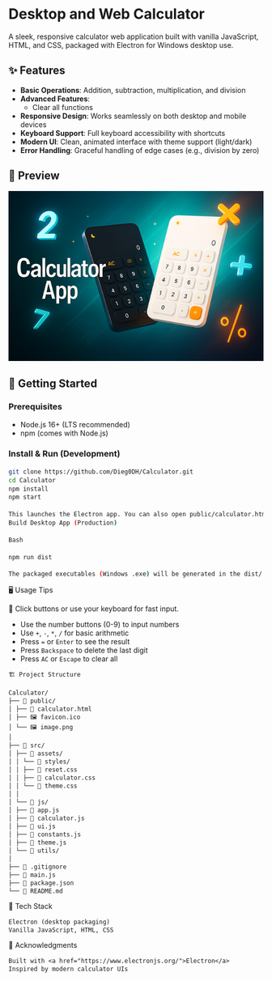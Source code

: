 # Desktop and Web Calculator

A sleek, responsive calculator web application built with vanilla JavaScript, HTML, and CSS, packaged with Electron for Windows desktop use.

## ✨ Features

- **Basic Operations**: Addition, subtraction, multiplication, and division
- **Advanced Features**:
  - Clear all functions
- **Responsive Design**: Works seamlessly on both desktop and mobile devices
- **Keyboard Support**: Full keyboard accessibility with shortcuts
- **Modern UI**: Clean, animated interface with theme support (light/dark)
- **Error Handling**: Graceful handling of edge cases (e.g., division by zero)

## 📸 Preview

<p align="center">
  <img src="Calculator/public/image.png" alt="Calculator App banner showing light and dark themes" />
</p>

## 🚀 Getting Started

### Prerequisites

- Node.js 16+ (LTS recommended)
- npm (comes with Node.js)

### Install & Run (Development)

```bash
git clone https://github.com/Dieg0DH/Calculator.git
cd Calculator
npm install
npm start

This launches the Electron app. You can also open public/calculator.html directly in a browser for the web version.
Build Desktop App (Production)

Bash

npm run dist

The packaged executables (Windows .exe) will be generated in the dist/ folder.
```

🖥️ Usage Tips

🎹 Click buttons or use your keyboard for fast input.

- Use the number buttons (0-9) to input numbers
- Use `+`, `-`, `*`, `/` for basic arithmetic
- Press `=` or `Enter` to see the result
- Press `Backspace` to delete the last digit
- Press `AC` or `Escape` to clear all

```
🏗️ Project Structure

Calculator/
├── 📁 public/
│ ├── 📄 calculator.html
│ ├── 🖼️ favicon.ico
│ └── 🖼️ image.png
│
├── 📁 src/
│ ├── 📁 assets/
│ │ └── 📁 styles/
│ │ ├── 📄 reset.css
│ │ ├── 📄 calculator.css
│ │ └── 📄 theme.css
│ │
│ └── 📁 js/
│ ├── 📄 app.js
│ ├── 📄 calculator.js
│ ├── 📄 ui.js
│ ├── 📄 constants.js
│ ├── 📄 theme.js
│ └── 📁 utils/
│
├── 📄 .gitignore
├── 📄 main.js
├── 📄 package.json
└── 📄 README.md
```

🧪 Tech Stack

    Electron (desktop packaging)
    Vanilla JavaScript, HTML, CSS

🙏 Acknowledgments

    Built with <a href="https://www.electronjs.org/">Electron</a>
    Inspired by modern calculator UIs
